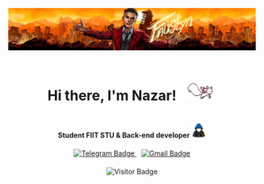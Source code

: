 <div align="center">
  <img src="assets/main_logo.jpg" alt="Main Logo"/>
</div>

<!-- Header -->
<div style="display: flex; align-items: center; justify-content: center; margin-top: 20px;">
  <h1 align="center">Hi there, I'm Nazar! <img height="40" width="65" src="assets/kyubey.gif" alt="Icon" style="border-radius: 10px; margin-left: 10px;" /></h41>
</div>

<!-- Information about me -->
<h4 align="center">Student FIIT STU & Back-end developer <img src="https://github.com/0xAbdulKhalid/0xAbdulKhalid/raw/main/assets/mdImages/about_me.gif" width="30px"></h4>

<!-- My contacts -->
<div align="center" style="margin-top: 20px;">
  <a href="https://t.me/faustyyn" target="_blank">
    <img alt="Telegram Badge" src="https://img.shields.io/badge/TELEGRAM-blue?style=for-the-badge&logo=telegram&logoColor=white">
  </a>
  <a href="mailto:meredovnasar@gmail.com" target="_blank" style="margin-left: 10px;">
    <img alt="Gmail Badge" src="https://img.shields.io/badge/GMAIL-red?style=for-the-badge&logo=gmail&logoColor=white">
  </a>
</div>

<!-- Visitor statistic -->
<div align="center" style="margin-top: 20px;">
  <img src="https://visitor-badge.laobi.icu/badge?page_id=faustynn.faustynn" alt="Visitor Badge" />
</div>
